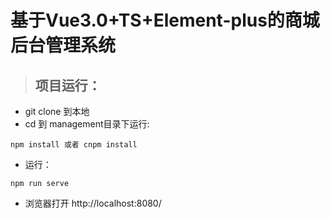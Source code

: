 # 基于Vue3.0+TS+Element-plus的商城后台管理系统


> ## 项目运行：
- git clone 到本地
- cd 到 management目录下运行:

```
npm install 或者 cnpm install
```
- 运行：

```
npm run serve
```
- 浏览器打开 http://localhost:8080/ 





